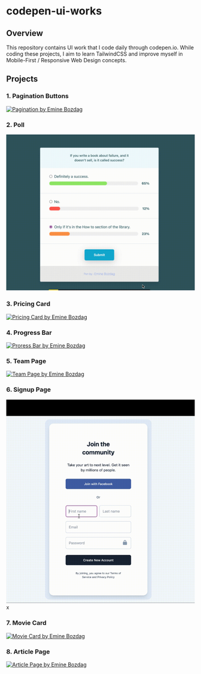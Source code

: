 # codepen-ui-works

## Overview

This repository contains UI work that I code daily through codepen.io. While coding these projects, I aim to learn TailwindCSS and improve myself in Mobile-First / Responsive Web Design concepts.

## Projects

### 1. Pagination Buttons

[![Pagination by Emine Bozdag](assets/pagination.gif)](https://codepen.io/eminebozdag/full/yLqbggX)

### 2. Poll

[![Poll by Emine Bozdag](assets/poll.gif)](https://codepen.io/eminebozdag/full/zYLwJWg)

### 3. Pricing Card

[![Pricing Card by Emine Bozdag](assets/pricing-card.gif)](https://codepen.io/eminebozdag/full/oNMwzmx)

### 4. Progress Bar

[![Proress Bar by Emine Bozdag](assets/progress-bar.gif)](https://codepen.io/eminebozdag/full/wvxeNvy)

### 5. Team Page

[![Team Page by Emine Bozdag](assets/team-page.gif)](https://codepen.io/eminebozdag/full/ZEjJBLN)

### 6. Signup Page

[![Signup Page by Emine Bozdag](assets/signup.gif)](https://codepen.io/eminebozdag/full/ZEjrbQm)
x

### 7. Movie Card

[![Movie Card by Emine Bozdag](assets/movie-card.gif)](https://codepen.io/eminebozdag/full/PoBWEvX)

### 8. Article Page

[![Article Page by Emine Bozdag](assets/article-page.gif)](https://codepen.io/eminebozdag/full/xxJOXXN)
